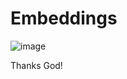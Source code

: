 # Embeddings

![image](https://user-images.githubusercontent.com/69597971/221314892-4837e952-ad9e-4be0-a13d-18ee5767c77e.png)
















Thanks God! 
